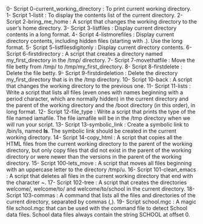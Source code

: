 0- Script 0-current_working_directory : To print current working directory.
1- Script 1-listit : To display the contents list of the current directory.
2- Script 2-bring_me_home : A script that changes the working directory to the user’s home directory.
3- Script 3-listfiles : Display current directory contents in a long format.
4- Script 4-listmorefiles : Display current directory contents, including hidden files (starting with .). Use the long format.
5- Script 5-listfilesdigitonly : Display current directory contents.
6- Script 6-firstdirectory : A script that creates a directory named my_first_directory in the /tmp/ directory.
7- Script 7-movethatfile : Move the file betty from /tmp/ to /tmp/my_first_directory.
8- Script 8-firstdelete : Delete the file betty.
9- Script 9-firstdirdeletion : Delete the directory my_first_directory that is in the /tmp directory.
10- Script 10-back : A script that changes the working directory to the previous one.
11- Script 11-lists : Write a script that lists all files (even ones with names beginning with a period character, which are normally hidden) in the current directory and the parent of the working directory and the /boot directory (in this order), in long format.
12- Script 12-file_type : Write a script that prints the type of the file named iamafile. The file iamafile will be in the /tmp directory when we will run your script.
13- Script 13-symbolic_link : Create a symbolic link to /bin/ls, named __ls__. The symbolic link should be created in the current working directory.
14- Script 14-copy_html : A script that copies all the HTML files from the current working directory to the parent of the working directory, but only copy files that did not exist in the parent of the working directory or were newer than the versions in the parent of the working directory.
15- Script 100-lets_move : A script that moves all files beginning with an uppercase letter to the directory /tmp/u.
16- Script 101-clean_emacs : A script that deletes all files in the current working directory that end with the character ~.
17- Script 102-tree : A script that creates the directories welcome/, welcome/to/ and welcome/to/school in the current directory.
18- Script 103-commas : A command that lists all the files and directories of the current directory, separated by commas (,).
19- Script school.mgc : A magic file school.mgc that can be used with the command file to detect School data files. School data files always contain the string SCHOOL at offset 0.